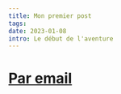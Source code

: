 ```yaml
---
title: Mon premier post
tags: 
date: 2023-01-08
intro: Le début de l'aventure 
---
```


# [Par email](mailto:contact@avados.net)


